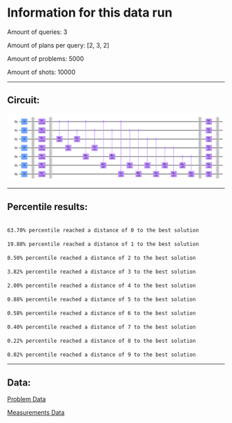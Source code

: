 # Information for this data run

Amount of queries: 3

Amount of plans per query: [2, 3, 2]

Amount of problems: 5000

Amount of shots: 10000

<hr>

## Circuit:

![Circuit](circuit.png)

<hr>

## Percentile results:

```

63.70% percentile reached a distance of 0 to the best solution

19.88% percentile reached a distance of 1 to the best solution

8.50% percentile reached a distance of 2 to the best solution

3.82% percentile reached a distance of 3 to the best solution

2.00% percentile reached a distance of 4 to the best solution

0.88% percentile reached a distance of 5 to the best solution

0.58% percentile reached a distance of 6 to the best solution

0.40% percentile reached a distance of 7 to the best solution

0.22% percentile reached a distance of 8 to the best solution

0.02% percentile reached a distance of 9 to the best solution

```

<hr>

## Data:

[Problem Data](problems.csv)

[Measurements Data](measurements.csv)

